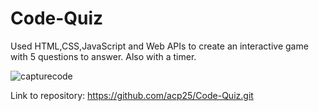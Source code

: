# Code-Quiz

Used HTML,CSS,JavaScript and Web APIs to create an interactive game with 5 questions to answer. Also with a timer.  

![capturecode](https://user-images.githubusercontent.com/60405505/121436663-00ec0800-c94f-11eb-94dc-cf088834513e.PNG)

Link to repository: https://github.com/acp25/Code-Quiz.git
